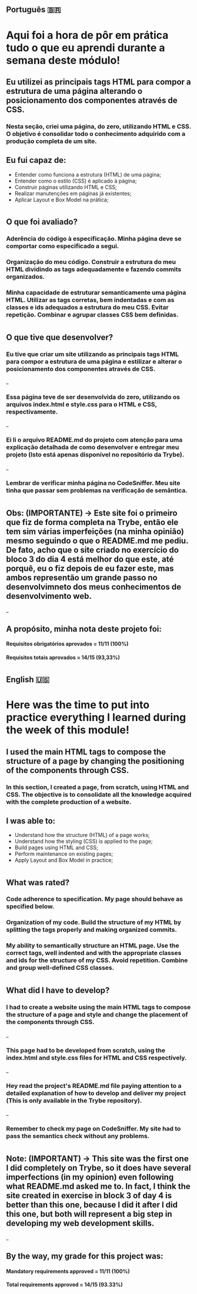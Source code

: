 ## Português 🇧🇷 
# Aqui foi a hora de pôr em prática tudo o que eu aprendi durante a semana deste módulo!

## Eu utilizei as principais tags HTML para compor a estrutura de uma página alterando o posicionamento dos componentes através de CSS.

### Nesta seção, criei uma página, do zero, utilizando HTML e CSS. O objetivo é consolidar todo o conhecimento adquirido com a produção completa de um site.

## Eu fui capaz de:

- Entender como funciona a estrutura (HTML) de uma página;
- Entender como o estilo (CSS) é aplicado à página;
- Construir páginas utilizando HTML e CSS;
- Realizar manutenções em páginas já existentes;
- Aplicar Layout e Box Model na prática;

#

## O que foi avaliado?

### Aderência do código à especificação. Minha página deve se comportar como especificado a segui. 
### Organização do meu código. Construir a estrutura do meu HTML dividindo as tags adequadamente e fazendo commits organizados.
### Minha capacidade de estruturar semanticamente uma página HTML. Utilizar as tags corretas, bem indentadas e com as classes e ids adequados a estrutura do meu CSS. Evitar repetição. Combinar e agrupar classes CSS bem definidas.

#

## O que tive que desenvolver?

### Eu tive que criar um site utilizando as principais tags HTML para compor a estrutura de uma página e estilizar e alterar o posicionamento dos componentes através de CSS.
_
### Essa página teve de ser desenvolvida do zero, utilizando os arquivos index.html e style.css para o HTML e CSS, respectivamente.
_
### Ei li o arquivo README.md do projeto com atenção para uma explicação detalhada de como desenvolver e entregar meu projeto (Isto está apenas disponível no repositório da Trybe).
_
### Lembrar de verificar minha página no CodeSniffer. Meu site tinha que passar sem problemas na verificação de semântica.

#

## Obs: (IMPORTANTE) -> Este site foi o primeiro que fiz de forma completa na Trybe, então ele tem sim várias imperfeições (na minha opinião) mesmo seguindo o que o README.md me pediu. De fato, acho que o site criado no exercício do bloco 3 do dia 4 está melhor do que este, até porquê, eu o fiz depois de eu fazer este, mas ambos representão um grande passo no desenvolvimneto dos meus conhecimentos de desenvolvimento web.
_
## A propósito, minha nota deste projeto foi:

#### Requisitos obrigatórios aprovados = 11/11 (100%)

#### Requisitos totais aprovados = 14/15 (93,33%)

#

## English 🇺🇸
# Here was the time to put into practice everything I learned during the week of this module!

## I used the main HTML tags to compose the structure of a page by changing the positioning of the components through CSS.

### In this section, I created a page, from scratch, using HTML and CSS. The objective is to consolidate all the knowledge acquired with the complete production of a website.

## I was able to:

- Understand how the structure (HTML) of a page works;
- Understand how the styling (CSS) is applied to the page;
- Build pages using HTML and CSS;
- Perform maintenance on existing pages;
- Apply Layout and Box Model in practice;

#

## What was rated?

### Code adherence to specification. My page should behave as specified below.
### Organization of my code. Build the structure of my HTML by splitting the tags properly and making organized commits.
### My ability to semantically structure an HTML page. Use the correct tags, well indented and with the appropriate classes and ids for the structure of my CSS. Avoid repetition. Combine and group well-defined CSS classes.

#

## What did I have to develop?

### I had to create a website using the main HTML tags to compose the structure of a page and style and change the placement of the components through CSS.
_
### This page had to be developed from scratch, using the index.html and style.css files for HTML and CSS respectively.
_
### Hey read the project's README.md file paying attention to a detailed explanation of how to develop and deliver my project (This is only available in the Trybe repository).
_
### Remember to check my page on CodeSniffer. My site had to pass the semantics check without any problems.

#

## Note: (IMPORTANT) -> This site was the first one I did completely on Trybe, so it does have several imperfections (in my opinion) even following what README.md asked me to. In fact, I think the site created in exercise in block 3 of day 4 is better than this one, because I did it after I did this one, but both will represent a big step in developing my web development skills.
_
## By the way, my grade for this project was:

#### Mandatory requirements approved = 11/11 (100%)

#### Total requirements approved = 14/15 (93.33%)